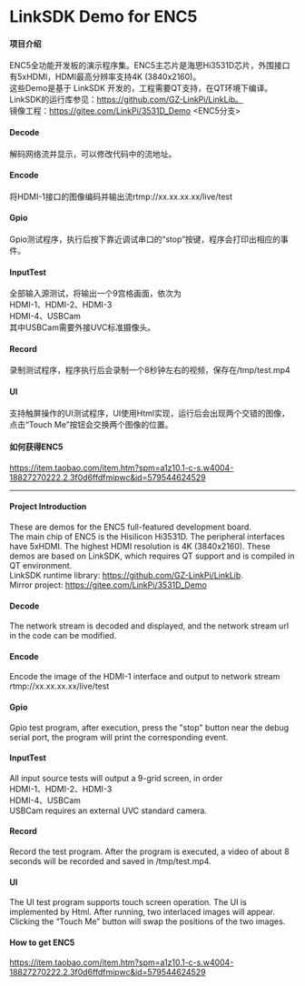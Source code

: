 # LinkSDK Demo for ENC5

#### 项目介绍  
ENC5全功能开发板的演示程序集。ENC5主芯片是海思Hi3531D芯片，外围接口有5xHDMI，HDMI最高分辨率支持4K (3840x2160)。  
这些Demo是基于 LinkSDK 开发的，工程需要QT支持，在QT环境下编译。  
LinkSDK的运行库参见：https://github.com/GZ-LinkPi/LinkLib。  
镜像工程：https://gitee.com/LinkPi/3531D_Demo <ENC5分支>  

#### Decode
解码网络流并显示，可以修改代码中的流地址。

#### Encode
将HDMI-1接口的图像编码并输出流rtmp://xx.xx.xx.xx/live/test

#### Gpio
Gpio测试程序，执行后按下靠近调试串口的“stop”按键，程序会打印出相应的事件。

#### InputTest  
全部输入源测试，将输出一个9宫格画面，依次为  
HDMI-1、HDMI-2、HDMI-3  
HDMI-4、USBCam  
其中USBCam需要外接UVC标准摄像头。 

#### Record
录制测试程序，程序执行后会录制一个8秒钟左右的视频，保存在/tmp/test.mp4

#### UI
支持触屏操作的UI测试程序，UI使用Html实现，运行后会出现两个交错的图像，点击“Touch Me”按钮会交换两个图像的位置。

#### 如何获得ENC5
https://item.taobao.com/item.htm?spm=a1z10.1-c-s.w4004-18827270222.2.3f0d6ffdfmipwc&id=579544624529

---

#### Project Introduction  
These are demos for the ENC5 full-featured development board.  
The main chip of ENC5 is the Hisilicon Hi3531D. The peripheral interfaces have 5xHDMI. The highest HDMI resolution is 4K (3840x2160).
These demos are based on LinkSDK, which requires QT support and is compiled in QT environment.  
LinkSDK runtime library: https://github.com/GZ-LinkPi/LinkLib.  
Mirror project: https://gitee.com/LinkPi/3531D_Demo <ENC5 branch>     

#### Decode
The network stream is decoded and displayed, and the network stream url in the code can be modified.

#### Encode
Encode the image of the HDMI-1 interface and output to network stream rtmp://xx.xx.xx.xx/live/test

#### Gpio
Gpio test program, after execution, press the "stop" button near the debug serial port, the program will print the corresponding event.

#### InputTest  
All input source tests will output a 9-grid screen, in order  
HDMI-1、HDMI-2、HDMI-3  
HDMI-4、USBCam  
USBCam requires an external UVC standard camera.  
 
#### Record
Record the test program. After the program is executed, a video of about 8 seconds will be recorded and saved in /tmp/test.mp4.

#### UI
The UI test program supports touch screen operation. The UI is implemented by Html. After running, two interlaced images will appear. Clicking the “Touch Me” button will swap the positions of the two images.

#### How to get ENC5
https://item.taobao.com/item.htm?spm=a1z10.1-c-s.w4004-18827270222.2.3f0d6ffdfmipwc&id=579544624529
